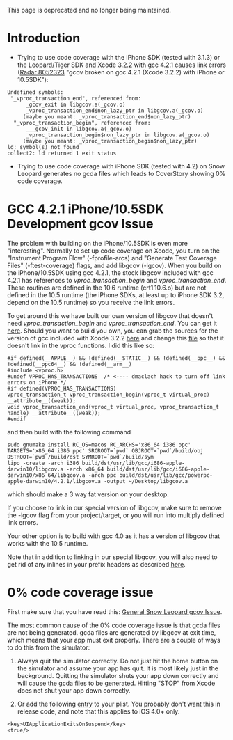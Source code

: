 This page is deprecated and no longer being maintained.

# Introduction #

  * Trying to use code coverage with the iPhone SDK (tested with 3.1.3) or the Leopard/Tiger SDK and Xcode 3.2.2 with gcc 4.2.1 causes link errors ([Radar 8052323](http://openradar.appspot.com/radar?id=395401) "gcov broken on gcc 4.2.1 (Xcode 3.2.2) with iPhone or 10.5SDK"):
```
Undefined symbols:
 "_vproc_transaction_end", referenced from:
      _gcov_exit in libgcov.a(_gcov.o)
      _vproc_transaction_end$non_lazy_ptr in libgcov.a(_gcov.o)
     (maybe you meant: _vproc_transaction_end$non_lazy_ptr)
  "_vproc_transaction_begin", referenced from:
      ___gcov_init in libgcov.a(_gcov.o)
      _vproc_transaction_begin$non_lazy_ptr in libgcov.a(_gcov.o)
     (maybe you meant: _vproc_transaction_begin$non_lazy_ptr)
ld: symbol(s) not found
collect2: ld returned 1 exit status
```

  * Trying to use code coverage with iPhone SDK (tested with 4.2) on Snow Leopard generates no gcda files which leads to CoverStory showing 0% code coverage.



# GCC 4.2.1 iPhone/10.5SDK Development gcov Issue #

The problem with building on the iPhone/10.5SDK is even more "interesting". Normally to set up code coverage on Xcode, you turn on the "Instrument Program Flow" (-fprofile-arcs) and "Generate Test Coverage Files" (-ftest-coverage) flags, and add libgcov (-lgcov). When you build on the iPhone/10.5SDK using gcc 4.2.1, the stock libgcov included with gcc 4.2.1 has references to _vproc\_transaction\_begin_ and _vproc\_transaction\_end_. These routines are defined in the 10.6 runtime (crt1.10.6.o) but are not defined in the 10.5 runtime (the iPhone SDKs, at least up to iPhone SDK 3.2, depend on the 10.5 runtime) so you receive the link errors.

To get around this we have built our own version of libgcov that doesn't need _vproc\_transaction\_begin_ and _vproc\_transaction\_end_. You can get it [here](http://code.google.com/p/coverstory/source/browse/trunk/SnowLeopardGcov). Should you want to build you own, you can grab the sources for the version of gcc included with Xcode 3.2.2 [here](http://www.opensource.apple.com/tarballs/gcc/gcc-5659.tar.gz) and change this [file](http://www.opensource.apple.com/source/gcc/gcc-5659/gcc/libgcov.c) so that it doesn't link in the vproc functions. I did this like so:

```
#if defined(__APPLE__) && !defined(__STATIC__) && !defined(__ppc__) && !defined(__ppc64__) && !defined(__arm__)
#include <vproc.h>
#undef VPROC_HAS_TRANSACTIONS  /* <---- dmaclach hack to turn off link errors on iPhone */
#if defined(VPROC_HAS_TRANSACTIONS)
vproc_transaction_t vproc_transaction_begin(vproc_t virtual_proc) __attribute__((weak));
void vproc_transaction_end(vproc_t virtual_proc, vproc_transaction_t handle) __attribute__((weak));
#endif
```

and then build with the following command
```
sudo gnumake install RC_OS=macos RC_ARCHS='x86_64 i386 ppc' TARGETS='x86_64 i386 ppc' SRCROOT=`pwd` OBJROOT=`pwd`/build/obj DSTROOT=`pwd`/build/dst SYMROOT=`pwd`/build/sym
lipo -create -arch i386 build/dst/usr/lib/gcc/i686-apple-darwin10/libgcov.a -arch x86_64 build/dst/usr/lib/gcc/i686-apple-darwin10/x86_64/libgcov.a -arch ppc build/dst/usr/lib/gcc/powerpc-apple-darwin10/4.2.1/libgcov.a -output ~/Desktop/libgcov.a
```

which should make a 3 way fat version on your desktop.

If you choose to link in our special version of libgcov, make sure to remove the -lgcov flag from your project/target, or you will run into multiply defined link errors.

Your other option is to build with gcc 4.0 as it has a version of libgcov that works with the 10.5 runtime.

Note that in addition to linking in our special libgcov, you will also need to get rid of any inlines in your prefix headers as described [here](http://code.google.com/p/coverstory/wiki/SnowLeopardGCov).

# 0% code coverage issue #
First make sure that you have read this: [General Snow Leopard gcov Issue](http://code.google.com/p/coverstory/wiki/SnowLeopardGCov).

The most common cause of the 0% code coverage issue is that gcda files are not being generated. gcda files are generated by libgcov at exit time, which means that your app must exit properly. There are a couple of ways to do this from the simulator:
  1. Always quit the simulator correctly. Do not just hit the home button on the simulator and assume your app has quit. It is most likely just in the background. Quitting the simulator shuts your app down correctly and will cause the gcda files to be generated. Hitting "STOP" from Xcode does not shut your app down correctly.

  1. Or add the following [entry](http://developer.apple.com/library/ios/documentation/general/Reference/InfoPlistKeyReference/Articles/iPhoneOSKeys.html#//apple_ref/doc/uid/TP40009252-SW23) to your plist. You probably don't want this in release code, and note that this applies to iOS 4.0+ only.
```
<key>UIApplicationExitsOnSuspend</key>
<true/>
```